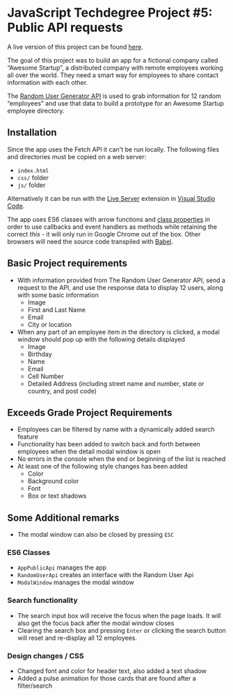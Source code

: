 # JavaScript Techdegree Project #5: Public API requests

A live version of this project can be found [here](https://rliess.github.io/js-techdegree-project5/).

The goal of this project was to build an app for a fictional company called “Awesome Startup”, a distributed company with remote employees working all over the world. They need a smart way for employees to share contact information with each other.

The [Random User Generator API](https://randomuser.me/) is used to grab information for 12 random “employees” and use that data to build a prototype for an Awesome Startup employee directory.

## Installation

Since the app uses the Fetch API it can't be run locally. The following files and directories must be copied on a web server:

* `index.html`
* `css/` folder
* `js/` folder

Alternatively it can be run with the [Live Server](https://marketplace.visualstudio.com/items?itemName=ritwickdey.LiveServer) extension in [Visual Studio Code](https://code.visualstudio.com/).

The app uses ES6 classes with arrow functions and [class properties](https://babeljs.io/docs/en/babel-plugin-proposal-class-properties) in order to use callbacks and event handlers as methods while retaining the correct _this_ - it will only run in Google Chrome out of the box. Other browsers will need the source code transpiled with [Babel](https://babeljs.io/).

## Basic Project requirements

* With information provided from The Random User Generator API, send a request to the API, and use the response data to display 12 users, along with some basic information
  * Image
  * First and Last Name
  * Email
  * City or location
* When any part of an employee item in the directory is clicked, a modal window should pop up with the following details displayed
  * Image
  * Birthday
  * Name
  * Email
  * Cell Number
  * Detailed Address (including street name and number, state or country, and post code)

## Exceeds Grade Project Requirements

* Employees can be filtered by name with a dynamically added search feature
* Functionality has been added to switch back and forth between employees when the detail modal window is open
* No errors in the console when the end or beginning of the list is reached
* At least one of the following style changes has been added
  * Color
  * Background color
  * Font
  * Box or text shadows

## Some Additional remarks

* The modal window can also be closed by pressing `ESC`

### ES6 Classes

* `AppPublicApi` manages the app
* `RandomUserApi` creates an interface with the Random User Api
* `ModalWindow` manages the modal window

### Search functionality

* The search input box will receive the focus when the page loads. It will also get the focus back after the modal window closes
* Clearing the search box and pressing `Enter` or clicking the search button will reset and re-display all 12 employees.

### Design changes / CSS

* Changed font and color for header text, also added a text shadow
* Added a pulse animation for those cards that are found after a filter/search